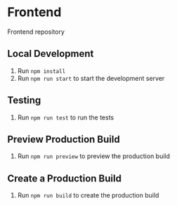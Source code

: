 # Frontend

Frontend repository

## Local Development

1. Run `npm install`
2. Run `npm run start` to start the development server

## Testing

1. Run `npm run test` to run the tests

## Preview Production Build

1. Run `npm run preview` to preview the production build

## Create a Production Build

1. Run `npm run build` to create the production build
